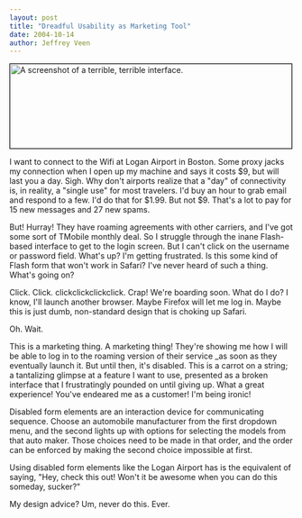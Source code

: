 ```yaml
--- 
layout: post
title: "Dreadful Usability as Marketing Tool"
date: 2004-10-14
author: Jeffrey Veen
---
```

<img src="http://veen.com/jeff/images/coming-soon.jpg" width="500" height="150" alt="A screenshot of a terrible, terrible interface." style="border: 1px solid black;" />

I want to connect to the Wifi at Logan Airport in Boston. Some proxy jacks my connection when I open up my machine and says it costs $9, but will last you a day. Sigh. Why don't airports realize that a "day" of connectivity is, in reality, a "single use" for most travelers. I'd buy an hour to grab email and respond to a few. I'd do that for $1.99. But not $9. That's a lot to pay for 15 new messages and 27 new spams.

But! Hurray! They have roaming agreements with other carriers, and I've got some sort of TMobile monthly deal. So I struggle through the inane Flash-based interface to get to the login screen. But I can't click on the username or password field. What's up? I'm getting frustrated. Is this some kind of Flash form that won't work in Safari? I've never heard of such a thing. What's going on?

Click. Click. clickclickclickclick. Crap! We're boarding soon. What do I do? I know, I'll launch another browser. Maybe Firefox will let me log in. Maybe this is just dumb, non-standard design that is choking up Safari.

Oh. Wait.

This is a marketing thing. A marketing thing! They're showing me how I will be able to log in to the roaming version of their service _as soon as they eventually launch it. But until then, it's disabled. This is a carrot on a string; a tantalizing glimpse at a feature I want to use, presented as a broken interface that I frustratingly pounded on until giving up. What a great experience! You've endeared me as a customer! I'm being ironic!

Disabled form elements are an interaction device for communicating sequence. Choose an automobile manufacturer from the first dropdown menu, and the second lights up with options for selecting the models from that auto maker. Those choices need to be made in that order, and the order can be enforced by making the second choice impossible at first.

Using disabled form elements like the Logan Airport has is the equivalent of saying, "Hey, check this out! Won't it be awesome when you can do this someday, sucker?"

My design advice? Um, never do this. Ever.
&#8203;